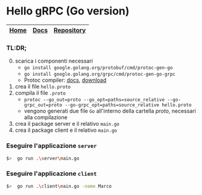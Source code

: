 # Hello gRPC (Go version)

|[Home](https://grpc.io/)|[Docs](https://grpc.io/docs/languages/go/)|[Repository](https://github.com/grpc/grpc-go)|
|---|---|---|

### TL:DR;

0. scarica i componenti necessari
    - `go install google.golang.org/protobuf/cmd/protoc-gen-go`
    - `go install google.golang.org/grpc/cmd/protoc-gen-go-grpc`
    - Protoc compiler: [docs](https://grpc.io/docs/protoc-installation/), [download](https://github.com/protocolbuffers/protobuf/releases)
1. crea il file `hello.proto`
2. compila il file `.proto`
   - `protoc --go_out=proto --go_opt=paths=source_relative --go-grpc_out=proto --go-grpc_opt=paths=source_relative hello.proto`
   - vengono generati due file `Go` all'interno della cartella *proto*, necessari alla compilazione
3. crea il package server e il relativo `main.go`
4. crea il package client e il relativo `main.go`

### Eseguire l'applicazione `server`

```bash
$>  go run .\server\main.go
```

### Eseguire l'applicazione `client`

```bash
$>  go run .\client\main.go -name Marco
```



                 
